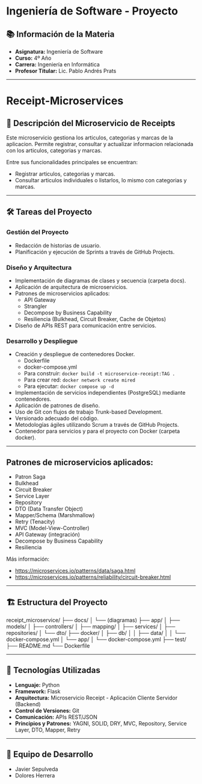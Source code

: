 # Ingeniería de Software - Proyecto

## 📚 Información de la Materia
- **Asignatura:** Ingeniería de Software  
- **Curso:** 4º Año  
- **Carrera:** Ingeniería en Informática  
- **Profesor Titular:** Lic. Pablo Andrés Prats  

---

# Receipt-Microservices

## 📝 Descripción del Microservicio de Receipts

Este microservicio gestiona los articulos, categorias y marcas de la aplicacion. Permite registrar, consultar y actualizar informacion relacionada con los articulos, categorias y marcas.

Entre sus funcionalidades principales se encuentran:

- Registrar articulos, categorias y marcas.
- Consultar articulos individuales o listarlos, lo mismo con categorias y marcas.

---

## 🛠️ Tareas del Proyecto

### Gestión del Proyecto
- Redacción de historias de usuario.
- Planificación y ejecución de Sprints a través de GitHub Projects.

### Diseño y Arquitectura
- Implementación de diagramas de clases y secuencia (carpeta docs).
- Aplicación de arquitectura de microservicios.
- Patrones de microservicios aplicados:
  - API Gateway
  - Strangler
  - Decompose by Business Capability
  - Resiliencia (Bulkhead, Circuit Breaker, Cache de Objetos)
- Diseño de APIs REST para comunicación entre servicios.

### Desarrollo y Despliegue
- Creación y despliegue de contenedores Docker.
  - Dockerfile
  - docker-compose.yml
  - Para construir: `docker build -t microservice-receipt:TAG .`
  - Para crear red: `docker network create mired`
  - Para ejecutar: `docker compose up -d`
- Implementación de servicios independientes (PostgreSQL) mediante contenedores.
- Aplicación de patrones de diseño.
- Uso de Git con flujos de trabajo Trunk-based Development.
- Versionado adecuado del código.
- Metodologías ágiles utilizando Scrum a través de GitHub Projects.
- Contenedor para servicios y para el proyecto con Docker (carpeta docker).

---

## Patrones de microservicios aplicados:

- Patron Saga
- Bulkhead
- Circuit Breaker
- Service Layer
- Repository
- DTO (Data Transfer Object)
- Mapper/Schema (Marshmallow)
- Retry (Tenacity)
- MVC (Model-View-Controller)
- API Gateway (integración)
- Decompose by Business Capability
- Resiliencia

Más información:
- https://microservices.io/patterns/data/saga.html
- https://microservices.io/patterns/reliability/circuit-breaker.html

---

## 🏗️ Estructura del Proyecto

receipt_microservice/
├── docs/
│   └── (diagramas)
├── app/
│   ├── models/
│   ├── controllers/
│   ├── mapping/
│   ├── services/
│   ├── repositories/
│   └── dto/
├── docker/
│   ├── db/
│   │   ├── data/
│   │   └── docker-compose.yml
│   └── app/
│       └── docker-compose.yml
├── test/
├── README.md
└── Dockerfile

---

## 🔧 Tecnologías Utilizadas

- **Lenguaje:** Python
- **Framework:** Flask
- **Arquitectura:** Microservicio Receipt - Aplicación Cliente Servidor (Backend)
- **Control de Versiones:** Git
- **Comunicación:** APIs REST/JSON
- **Principios y Patrones:** YAGNI, SOLID, DRY, MVC, Repository, Service Layer, DTO, Mapper, Retry

---

## 👥 Equipo de Desarrollo

- Javier Sepulveda
- Dolores Herrera
